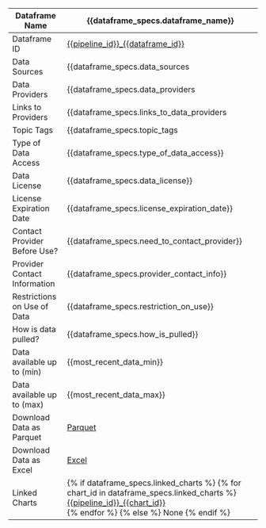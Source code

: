 | Dataframe Name                 | {{dataframe_specs.dataframe_name}}                                                   |
|--------------------------------|--------------------------------------------------------------------------------------|
| Dataframe ID                   | [{{pipeline_id}}_{{dataframe_id}}]({{link_to_dataframe_docs}})|
| Data Sources                   | {{dataframe_specs.data_sources | join(', ')}}                                        |
| Data Providers                 | {{dataframe_specs.data_providers | join(', ')}}                                      |
| Links to Providers             | {{dataframe_specs.links_to_data_providers | join(', ')}}                             |
| Topic Tags                     | {{dataframe_specs.topic_tags | join(', ')}}                                          |
| Type of Data Access            | {{dataframe_specs.type_of_data_access}}                                              |
| Data License                   | {{dataframe_specs.data_license}}                                                     |
| License Expiration Date        | {{dataframe_specs.license_expiration_date}}                                          |
| Contact Provider Before Use?   | {{dataframe_specs.need_to_contact_provider}}                                         |
| Provider Contact Information   | {{dataframe_specs.provider_contact_info}}                                            |
| Restrictions on Use of Data    | {{dataframe_specs.restriction_on_use}}                                               |
| How is data pulled?            | {{dataframe_specs.how_is_pulled}}                                                    |
| Data available up to (min)     | {{most_recent_data_min}}                                                             |
| Data available up to (max)     | {{most_recent_data_max}}                                                             |
| Download Data as Parquet       | [Parquet](../download_dataframe/{{pipeline_id}}_{{dataframe_id}}.parquet)            |
| Download Data as Excel         | [Excel](../download_dataframe/{{pipeline_id}}_{{dataframe_id}}.xlsx)                 |
| Linked Charts                  | {% if dataframe_specs.linked_charts %} {% for chart_id in dataframe_specs.linked_charts %} [{{pipeline_id}}_{{chart_id}}](../charts/{{pipeline_id}}_{{chart_id}}.md)<br> {% endfor %} {% else %} None {% endif %} |
